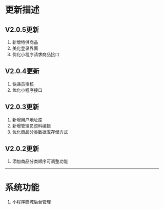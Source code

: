 # 更新描述 #
## V2.0.5更新 ##
1. 新增特供商品
1. 美化登录界面
1. 优化小程序请求商品接口
## V2.0.4更新 ##
1. 快递员审核
2. 优化小程序接口

## V2.0.3更新 ##
1. 新增用户地址库
2. 新增管理员资料编辑
3. 优化商品分类数据库存储方式
## V2.0.2更新 ##
1. 添加商品分类顺序可调整功能

----------

# 系统功能 #
1. 小程序商城后台管理